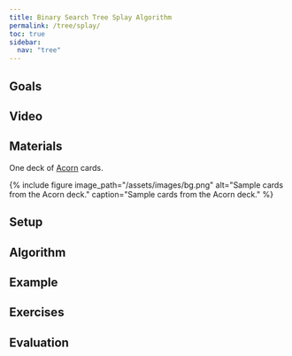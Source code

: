 ```yaml
---
title: Binary Search Tree Splay Algorithm
permalink: /tree/splay/
toc: true
sidebar:
  nav: "tree"
---
```


## Goals

## Video

## Materials

One deck of [Acorn]({{site.baseurl}}/tree) cards.

{% include figure image_path="/assets/images/bg.png" alt="Sample cards from the Acorn deck." caption="Sample cards from the Acorn deck." %}

## Setup

## Algorithm

## Example

## Exercises

## Evaluation
